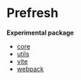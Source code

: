 # Prefresh

**Experimental package**

- [core](https://github.com/JoviDeCroock/prefresh/tree/master/packages/core)
- [utils](https://github.com/JoviDeCroock/prefresh/tree/master/packages/utils)
- [vite](https://github.com/JoviDeCroock/prefresh/tree/master/packages/vite)
- [webpack](https://github.com/JoviDeCroock/prefresh/tree/master/packages/webpack)
